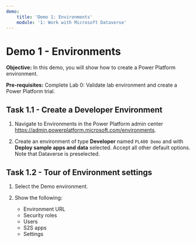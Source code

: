 ```yaml
---
demo:
    title: 'Demo 1: Environments'
    module: '1: Work with Microsoft Dataverse'
---
```


# Demo 1 - Environments

**Objective:** In this demo, you will show how to create a Power Platform environment.

**Pre-requisites:** Complete Lab 0: Validate lab environment and create a Power Platform trial.

## Task 1.1 - Create a Developer Environment

1. Navigate to Environments in the Power Platform admin center <https://admin.powerplatform.microsoft.com/environments>.

1. Create an environment of type **Developer** named `PL400 Demo` and with **Deploy sample apps and data** selected. Accept all other default options. Note that Dataverse is preselected.

## Task 1.2 - Tour of Environment settings

1. Select the Demo environment.

1. Show the following:

   - Environment URL
   - Security roles
   - Users
   - S2S apps
   - Settings
